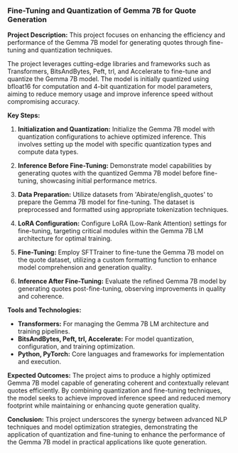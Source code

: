 ### Fine-Tuning and Quantization of Gemma 7B for Quote Generation

**Project Description:**
This project focuses on enhancing the efficiency and performance of the Gemma 7B model for generating quotes through fine-tuning and quantization techniques.

The project leverages cutting-edge libraries and frameworks such as Transformers, BitsAndBytes, Peft, trl, and Accelerate to fine-tune and quantize the Gemma 7B model. The model is initially quantized using bfloat16 for computation and 4-bit quantization for model parameters, aiming to reduce memory usage and improve inference speed without compromising accuracy.

**Key Steps:**
1. **Initialization and Quantization:** Initialize the Gemma 7B model with quantization configurations to achieve optimized inference. This involves setting up the model with specific quantization types and compute data types.
   
2. **Inference Before Fine-Tuning:** Demonstrate model capabilities by generating quotes with the quantized Gemma 7B model before fine-tuning, showcasing initial performance metrics.

3. **Data Preparation:** Utilize datasets from 'Abirate/english_quotes' to prepare the Gemma 7B model for fine-tuning. The dataset is preprocessed and formatted using appropriate tokenization techniques.

4. **LoRA Configuration:** Configure LoRA (Low-Rank Attention) settings for fine-tuning, targeting critical modules within the Gemma 7B LM architecture for optimal training.

5. **Fine-Tuning:** Employ SFTTrainer to fine-tune the Gemma 7B model on the quote dataset, utilizing a custom formatting function to enhance model comprehension and generation quality.

6. **Inference After Fine-Tuning:** Evaluate the refined Gemma 7B model by generating quotes post-fine-tuning, observing improvements in quality and coherence.

**Tools and Technologies:**
- **Transformers:** For managing the Gemma 7B LM architecture and training pipelines.
- **BitsAndBytes, Peft, trl, Accelerate:** For model quantization, configuration, and training optimization.
- **Python, PyTorch:** Core languages and frameworks for implementation and execution.

**Expected Outcomes:**
The project aims to produce a highly optimized Gemma 7B model capable of generating coherent and contextually relevant quotes efficiently. By combining quantization and fine-tuning techniques, the model seeks to achieve improved inference speed and reduced memory footprint while maintaining or enhancing quote generation quality.

**Conclusion:**
This project underscores the synergy between advanced NLP techniques and model optimization strategies, demonstrating the application of quantization and fine-tuning to enhance the performance of the Gemma 7B model in practical applications like quote generation.
